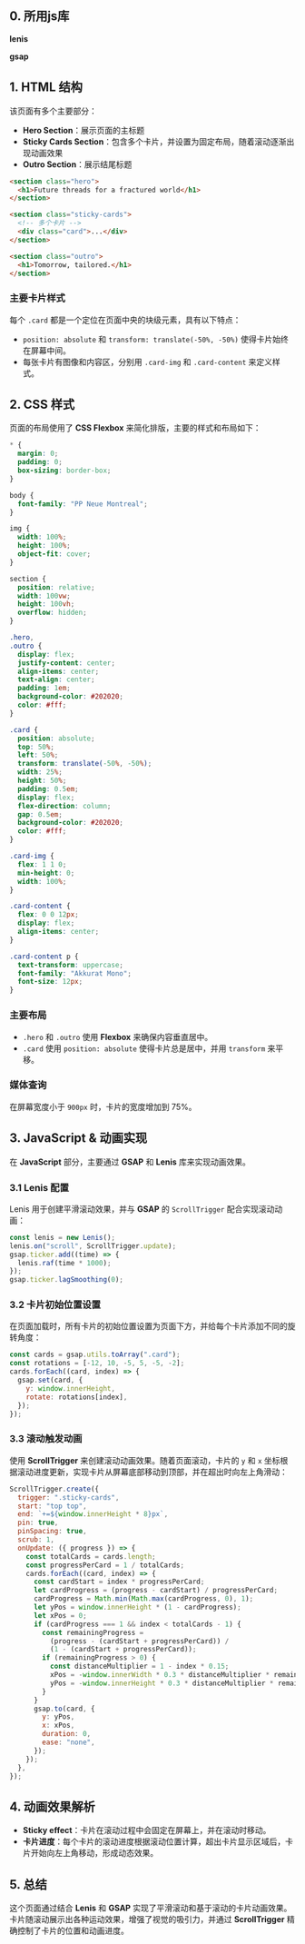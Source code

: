 

## 0. **所用js库**

**lenis**

**gsap**

## 1. **HTML 结构**

该页面有多个主要部分：

- **Hero Section**：展示页面的主标题
- **Sticky Cards Section**：包含多个卡片，并设置为固定布局，随着滚动逐渐出现动画效果
- **Outro Section**：展示结尾标题

```html
<section class="hero">
  <h1>Future threads for a fractured world</h1>
</section>

<section class="sticky-cards">
  <!-- 多个卡片 -->
  <div class="card">...</div>
</section>

<section class="outro">
  <h1>Tomorrow, tailored.</h1>
</section>
```

### 主要卡片样式

每个 `.card` 都是一个定位在页面中央的块级元素，具有以下特点：

- `position: absolute` 和 `transform: translate(-50%, -50%)` 使得卡片始终在屏幕中间。
- 每张卡片有图像和内容区，分别用 `.card-img` 和 `.card-content` 来定义样式。

## 2. **CSS 样式**

页面的布局使用了 **CSS Flexbox** 来简化排版，主要的样式和布局如下：

```css
* {
  margin: 0;
  padding: 0;
  box-sizing: border-box;
}

body {
  font-family: "PP Neue Montreal";
}

img {
  width: 100%;
  height: 100%;
  object-fit: cover;
}

section {
  position: relative;
  width: 100vw;
  height: 100vh;
  overflow: hidden;
}

.hero,
.outro {
  display: flex;
  justify-content: center;
  align-items: center;
  text-align: center;
  padding: 1em;
  background-color: #202020;
  color: #fff;
}

.card {
  position: absolute;
  top: 50%;
  left: 50%;
  transform: translate(-50%, -50%);
  width: 25%;
  height: 50%;
  padding: 0.5em;
  display: flex;
  flex-direction: column;
  gap: 0.5em;
  background-color: #202020;
  color: #fff;
}

.card-img {
  flex: 1 1 0;
  min-height: 0;
  width: 100%;
}

.card-content {
  flex: 0 0 12px;
  display: flex;
  align-items: center;
}

.card-content p {
  text-transform: uppercase;
  font-family: "Akkurat Mono";
  font-size: 12px;
}
```

### 主要布局

- `.hero` 和 `.outro` 使用 **Flexbox** 来确保内容垂直居中。
- `.card` 使用 `position: absolute` 使得卡片总是居中，并用 `transform` 来平移。

### 媒体查询

在屏幕宽度小于 `900px` 时，卡片的宽度增加到 75%。

## 3. **JavaScript & 动画实现**

在 **JavaScript** 部分，主要通过 **GSAP** 和 **Lenis** 库来实现动画效果。

### 3.1 **Lenis 配置**

Lenis 用于创建平滑滚动效果，并与 **GSAP** 的 `ScrollTrigger` 配合实现滚动动画：

```javascript
const lenis = new Lenis();
lenis.on("scroll", ScrollTrigger.update);
gsap.ticker.add((time) => {
  lenis.raf(time * 1000);
});
gsap.ticker.lagSmoothing(0);
```

### 3.2 **卡片初始位置设置**

在页面加载时，所有卡片的初始位置设置为页面下方，并给每个卡片添加不同的旋转角度：

```javascript
const cards = gsap.utils.toArray(".card");
const rotations = [-12, 10, -5, 5, -5, -2];
cards.forEach((card, index) => {
  gsap.set(card, {
    y: window.innerHeight,
    rotate: rotations[index],
  });
});
```

### 3.3 **滚动触发动画**

使用 **ScrollTrigger** 来创建滚动动画效果。随着页面滚动，卡片的 `y` 和 `x` 坐标根据滚动进度更新，实现卡片从屏幕底部移动到顶部，并在超出时向左上角滑动：

```javascript
ScrollTrigger.create({
  trigger: ".sticky-cards",
  start: "top top",
  end: `+=${window.innerHeight * 8}px`,
  pin: true,
  pinSpacing: true,
  scrub: 1,
  onUpdate: ({ progress }) => {
    const totalCards = cards.length;
    const progressPerCard = 1 / totalCards;
    cards.forEach((card, index) => {
      const cardStart = index * progressPerCard;
      let cardProgress = (progress - cardStart) / progressPerCard;
      cardProgress = Math.min(Math.max(cardProgress, 0), 1);
      let yPos = window.innerHeight * (1 - cardProgress);
      let xPos = 0;
      if (cardProgress === 1 && index < totalCards - 1) {
        const remainingProgress =
          (progress - (cardStart + progressPerCard)) /
          (1 - (cardStart + progressPerCard));
        if (remainingProgress > 0) {
          const distanceMultiplier = 1 - index * 0.15;
          xPos = -window.innerWidth * 0.3 * distanceMultiplier * remainingProgress;
          yPos = -window.innerHeight * 0.3 * distanceMultiplier * remainingProgress;
        }
      }
      gsap.to(card, {
        y: yPos,
        x: xPos,
        duration: 0,
        ease: "none",
      });
    });
  },
});
```

## 4. **动画效果解析**

- **Sticky effect**：卡片在滚动过程中会固定在屏幕上，并在滚动时移动。
- **卡片进度**：每个卡片的滚动进度根据滚动位置计算，超出卡片显示区域后，卡片开始向左上角移动，形成动态效果。

## 5. **总结**

这个页面通过结合 **Lenis** 和 **GSAP** 实现了平滑滚动和基于滚动的卡片动画效果。卡片随滚动展示出各种运动效果，增强了视觉的吸引力，并通过 **ScrollTrigger** 精确控制了卡片的位置和动画进度。

